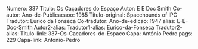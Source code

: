 Numero: 337
Titulo: Os Caçadores do Espaço
Autor: E E Doc Smith
Co-autor: 
Ano-de-Publicacaoo: 1985
Titulo-original: Spacehounds of IPC
Tradutor: Eurico da Fonseca
Co-tradutor: 
Ano-de-edicao: 1947
alias: E-E-Doc-Smith
Autor2-alias: 
Tradutor1-alias: Eurico-da-Fonseca
Tradutor2-alias: 
Titulo-link: 337-Os-Cacadores-do-Espaco
Capa: António Pedro
pags: 229
Capa-link: Antonio-Pedro